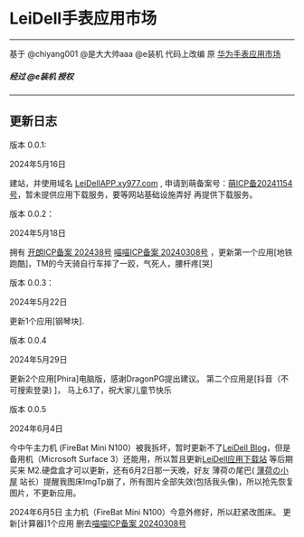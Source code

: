 # LeiDell手表应用市场 

***

基于 @chiyang001 @是大大帅aaa @e装机 代码上改编
原 [华为手表应用市场](https://chiyang001.github.io/APP/ "原版网址")  

##### 经过 @e装机 授权
***

## 更新日志

版本 0.0.1:

2024年5月16日 

建站，并使用域名 [LeiDellAPP.xy977.com](https://LeiDellAPP.xy977.com) , 申请到萌备案号：[萌ICP备20241154号](https://icp.gov.moe/?keyword=20241154)，暂未提供应用下载服务，要等网站基础设施弄好 再提供下载服务。

版本 0.0.2：

2024年5月18日

拥有 <a href="https://icp.kldhsh.top/?id=202438" target="_blank">开朗ICP备案 202438号</a>              <a href="https://icp.k9b.cn/?id=20240308" target="_blank">喵喵ICP备案 20240308号</a>  ，更新第一个应用[地铁跑酷]，TM的今天骑自行车摔了一跤，气死人，腰杆疼[哭]

版本 0.0.3：

2024年5月22日

更新1个应用[钢琴块].


版本 0.0.4 

2024年5月29日

更新2个应用[Phira]电脑版，感谢DragonPG提出建议。
第二个应用是[抖音（不可搜索登录) ]，
马上6.1了，祝大家儿童节快乐

版本 0.0.5

2024年6月4日

今中午主力机  (FireBat Mini N100）被我拆坏，暂时更新不了[LeiDell Blog](https://LeiDell.xy977.com)，但是备用机（Microsoft Surface 3）还能用，所以暂且更新[LeiDell应用下载站](https://LeiDellAPP.xy977.com)
等后期买来 M2.硬盘盒才可以更新，还有6月2日那一天晚，好友 薄荷の尾巴(   [薄荷の小屋](https://hoshiroko.com/) 站长）提醒我图床ImgTp崩了，所有图片全部失效(包括我头像)，所以抢先恢复图片，不更新应用。

2024年6月5日
主力机（FireBat Mini N100）今意外修好，所以赶紧改图床。
更新[计算器]1个应用
删去<a href="https://icp.k9b.cn/?id=20240308" target="_blank">喵喵ICP备案 20240308号</a>